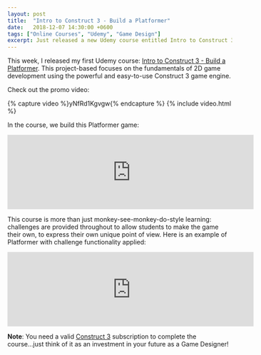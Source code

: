 ```yaml
---
layout: post
title:  "Intro to Construct 3 - Build a Platformer"
date:   2018-12-07 14:30:00 +0600
tags: ["Online Courses", "Udemy", "Game Design"]
excerpt: Just released a new Udemy course entitled Intro to Construct 3 - Build a Platformer
---
```

<p>This week, I released my first Udemy course: <a href="https://www.udemy.com/share/100HTrAEAedF5TRHQ=/" target="_blank" title="Udemy Course: Intro to Construct 3 - Build a Platformer">Intro to Construct 3 - Build a Platformer</a>.  This project-based focuses on the fundamentals of 2D game development using the powerful and easy-to-use Construct 3 game engine.</p>
<p>Check out the promo video:</p>
{% capture video %}yNfRd1Kgvgw{% endcapture %}
{% include video.html %}
<p>In the course, we build this Platformer game:</p>
<iframe frameborder="0" src="https://itch.io/embed/340339" width="552" height="167"></iframe>
<p>This course is more than just monkey-see-monkey-do-style learning: challenges are provided throughout to allow students to make the game their own, to express their own unique point of view.
Here is an example of Platformer with challenge functionality applied:</p>
<iframe frameborder="0" src="https://itch.io/embed/340339" width="552" height="167"></iframe>
<p><strong>Note</strong>: You need a valid <a href="https://www.construct.net/en/make-games/buy-construct-3" target="_blank" title="Buy Construct 3">Construct 3</a> subscription to complete the course...just think of it as an investment in your future as a Game Designer!</p>